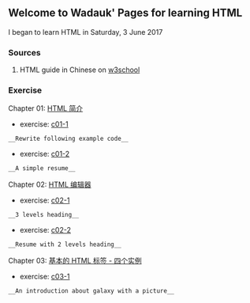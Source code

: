 ## Welcome to Wadauk' Pages for learning HTML

I began to learn HTML in Saturday, 3 June 2017


### Sources

1. HTML guide in Chinese on [w3school](http://www.w3school.com.cn/html/index.asp)

### Exercise

Chapter 01: [HTML 简介](http://www.w3school.com.cn/html/html_intro.asp)

- exercise: [c01-1](https://wadauk.github.io/html/w3school/chapter01/e1.html)
```markdown
__Rewrite following example code__
```
- exercise: [c01-2](https://wadauk.github.io/html/w3school/chapter01/e2.html)
```markdown
__A simple resume__
```

Chapter 02: [HTML 编辑器](http://www.w3school.com.cn/html/html_editors.asp)

- exercise: [c02-1](https://wadauk.github.io/html/w3school/chapter02/e1.html)
```markdown
__3 levels heading__
```
- exercise: [c02-2](https://wadauk.github.io/html/w3school/chapter02/e2.html)
```markdown
__Resume with 2 levels heading__
```

Chapter 03: [基本的 HTML 标签 - 四个实例](http://www.w3school.com.cn/html/html_basic.asp)

- exercise: [c03-1](https://wadauk.github.io/html/w3school/chapter03/e1.html)
```markdown
__An introduction about galaxy with a picture__
```
